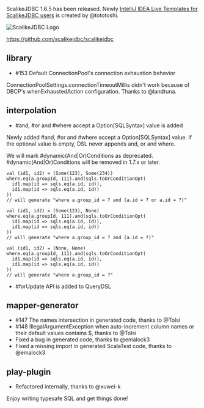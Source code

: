 ScalikeJDBC 1.6.5 has been released. Newly [IntelliJ IDEA Live Templates for ScalikeJDBC users](https://github.com/scalikejdbc/scalikejdbc/blob/master/tools-support/intellij/templates/scalikejdbc.xml) is created by @tototoshi.

![ScalikeJDBC Logo](http://scalikejdbc.org/img/logo.png)

https://github.com/scalikejdbc/scalikejdbc

## library

- #153 Default ConnectionPool's connection exhaustion behavior

ConnectionPoolSettings.connectionTimeoutMillis didn't work because of DBCP's whenExhaustedAction configuration. Thanks to @landtuna.

## interpolation

- #and, #or and #where accept a Option[SQLSyntax] value is added

Newly added #and, #or and #where accept a Option[SQLSyntax] value. If the optional value is empty, DSL never appends and, or and where.

We will mark #dynamic(And|Or)Conditions as deprecated. #dynamic(And|Or)Conditions will be removed in 1.7.x or later.

    val (id1, id2) = (Some(123), Some(234))
    where.eq(a.groupId, 111).and(sqls.toOrConditionOpt(
      id1.map(id => sqls.eq(a.id, id)),
      id1.map(id => sqls.eq(a.id, id))
    ))
    // will generate "where a.group_id = ? and (a.id = ? or a.id = ?)"
    
    val (id1, id2) = (Some(123), None)
    where.eq(a.groupId, 111).and(sqls.toOrConditionOpt(
      id1.map(id => sqls.eq(a.id, id)),
      id1.map(id => sqls.eq(a.id, id))
    ))
    // will generate "where a.group_id = ? and (a.id = ?)"
    
    val (id1, id2) = (None, None)
    where.eq(a.groupId, 111).and(sqls.toOrConditionOpt(
      id1.map(id => sqls.eq(a.id, id)),
      id1.map(id => sqls.eq(a.id, id))
    ))
    // will generate "where a.group_id = ?"

- #forUpdate API is added to QueryDSL


## mapper-generator

- #147 The names intersection in generated code, thanks to @Tolsi
- #148 IllegalArgumentException when auto-increment column names or their default values contains $, thanks to @Tolsi
- Fixed a bug in generated code, thanks to @emalock3 
- Fixed a missing import in generated ScalaTest code, thanks to @emalock3 

## play-plugin

- Refactored internally, thanks to @xuwei-k

Enjoy writing typesafe SQL and get things done!

